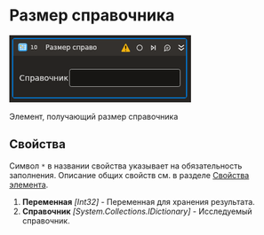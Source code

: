# Размер справочника

![](<../../../../resources/activities/extra/t1/T1-CountDict.PNG>)

Элемент, получающий размер справочника

## Свойства

Символ `*` в названии свойства указывает на обязательность заполнения. 
Описание общих свойств см. в разделе [Свойства элемента](https://docs.primo-rpa.ru/primo-rpa/primo-studio/process/elements#svoistva-elementa).

1. **Переменная** *[Int32]* - Переменная для хранения результата.
1. **Справочник** *[System.Collections.IDictionary]* - Исследуемый справочник.